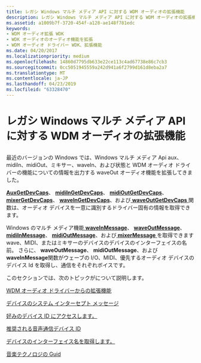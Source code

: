 ```yaml
---
title: レガシ Windows マルチ メディア API に対する WDM オーディオの拡張機能
description: レガシ Windows マルチ メディア API に対する WDM オーディオの拡張機能
ms.assetid: a1009b7f-3720-454f-a128-ae148f781edc
keywords:
- WDM オーディオ拡張 WDK
- WDK オーディオのオーディオ機能を拡張
- WDM オーディオ ドライバー WDK、拡張機能
ms.date: 04/20/2017
ms.localizationpriority: medium
ms.openlocfilehash: 14860d7795db633e22ce113c4ad67738e86c7cb3
ms.sourcegitcommit: 0cc5051945559a242d941a6f2799d161d8eba2a7
ms.translationtype: MT
ms.contentlocale: ja-JP
ms.lasthandoff: 04/23/2019
ms.locfileid: "63328470"
---
```

# <a name="wdm-audio-extensions-to-legacy-windows-multimedia-apis"></a>レガシ Windows マルチ メディア API に対する WDM オーディオの拡張機能


## <span id="wdm_audio_extensions_to_legacy_windows_multimedia_apis"></span><span id="WDM_AUDIO_EXTENSIONS_TO_LEGACY_WINDOWS_MULTIMEDIA_APIS"></span>


最近のバージョンの Windows では、Windows マルチ メディア Api aux、midiIn、midiOut、ミキサー、waveIn、および状態と WDM オーディオ ドライバーの機能についての情報を出力する waveOut オーディオ機能を拡張してきました。

[ **AuxGetDevCaps**](https://msdn.microsoft.com/library/windows/desktop/dd756712)、 [ **midiInGetDevCaps**](https://msdn.microsoft.com/library/windows/desktop/dd798453)、 [ **midiOutGetDevCaps**](https://msdn.microsoft.com/library/windows/desktop/dd798469)、 [ **mixerGetDevCaps**](https://msdn.microsoft.com/library/windows/desktop/dd757300)、 [ **waveInGetDevCaps**](https://msdn.microsoft.com/library/windows/desktop/dd743841)、および[ **waveOutGetDevCaps** ](https://msdn.microsoft.com/library/windows/desktop/dd743857)関数は、オーディオ デバイスを一意に識別するドライバー固有の情報を取得できます。

Windows のマルチ メディア機能[ **waveInMessage**](https://msdn.microsoft.com/library/windows/desktop/dd743846)、 [ **waveOutMessage**](https://msdn.microsoft.com/library/windows/desktop/dd743865)、 [ **midiInMessage**](https://msdn.microsoft.com/library/windows/desktop/dd798457)、 [ **midiOutMessage**](https://msdn.microsoft.com/library/windows/desktop/dd798475)、および[ **mixerMessage** ](https://msdn.microsoft.com/library/windows/desktop/dd757307)を取得できますwave、MIDI、またはミキサーのデバイスのデバイスのインターフェイスの名前。 さらに、 **waveOutMessage**、 **midiOutMessage**、および**waveInMessage**関数がウェーブの I/O、MIDI、優先するオーディオ デバイスのデバイス Id を取得し、通信をそれぞれボイスです。

このセクションでは、次のトピックがについて説明します。

[WDM オーディオ ドライバーからの拡張機能](extended-capabilities-from-a-wdm-audio-driver.md)

[デバイスのシステム インターセプト メッセージ](system-intercepted-device-messages.md)

[好みのデバイス ID にアクセスします。](accessing-the-preferred-device-id.md)

[推奨される音声通信デバイス ID](preferred-voice-communications-device-id.md)

[デバイスのインターフェイス名を取得します。](obtaining-a-device-interface-name.md)

[音楽テクノロジの Guid](music-technology-guids.md)

 

 





